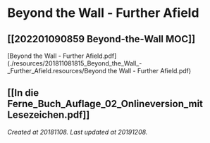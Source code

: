 # Beyond the Wall - Further Afield
 [[202201090859 Beyond-the-Wall MOC]] 
---



[Beyond the Wall - Further Afield.pdf](./resources/201811081815_Beyond_the_Wall_-_Further_Afield.resources/Beyond the Wall - Further Afield.pdf)

[[In die Ferne_Buch_Auflage_02_Onlineversion_mit Lesezeichen.pdf]]
---

_Created at 20181108._
_Last updated at 20191208._




